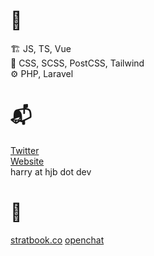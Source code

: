 # 🧰
🏗 JS, TS, Vue <br>
🎨 CSS, SCSS, PostCSS, Tailwind <br>
⚙ PHP, Laravel


# 📬
[Twitter](https://twitter.com/hjbdev)  
[Website](https://hjb.dev)  
harry at hjb dot dev

# 🔨
[stratbook.co](https://stratbook.co)
[openchat](https://github.com/hjbdev/openchat)

<!--
**HJBDev/hjbdev** is a ✨ _special_ ✨ repository because its `README.md` (this file) appears on your GitHub profile.

Here are some ideas to get you started:

- 🔭 I’m currently working on ...
- 🌱 I’m currently learning ...
- 👯 I’m looking to collaborate on ...
- 🤔 I’m looking for help with ...
- 💬 Ask me about ...
- 📫 How to reach me: ...
- 😄 Pronouns: ...
- ⚡ Fun fact: ...
-->
